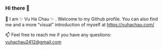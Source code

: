 ### Hi there 👋



🌱 I am ✨ Vu Ha Chau ✨ . Welcome to my Github profile. You can also find me and a more “visual” introduction of myself at https://vuhachau.com/

📫 Feel free to reach me if you have any questions: vuhachau2412@gmail.com


